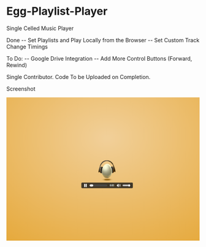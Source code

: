 # Egg-Playlist-Player
Single Celled Music Player

Done
-- Set Playlists and Play Locally from the Browser
-- Set Custom Track Change Timings

To Do:
-- Google Drive Integration
-- Add More Control Buttons (Forward, Rewind)

Single Contributor.
Code To be Uploaded on Completion.

<p> Screenshot </p>
<p align="center">
  <img src="EggPlayerScreenshot.png" alt="Screenshot"/>
</p>
